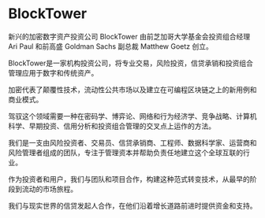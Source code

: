 # BlockTower

新兴的加密数字资产投资公司 BlockTower 由前芝加哥大学基金会投资组合经理 Ari Paul 和前高盛 Goldman Sachs 副总裁 Matthew Goetz 创立。

BlockTower是一家机构投资公司，将专业交易，风险投资，信贷承销和投资组合管理应用于数字和传统资产。

加密代表了颠覆性技术，流动性公共市场以及建立在可编程区块链之上的新用例和商业模式。

驾驭这个领域需要一种在密码学、博弈论、网络和行为经济学、竞争战略、计算机科学、早期投资、信用分析和投资组合管理的交叉点上运作的方法。

我们是一支由风险投资者、交易员、信贷承销商、工程师、数据科学家、运营商和风险管理者组成的团队，专注于管理资本并帮助负责任地建立这个全球互联的行业。

作为投资者和用户，我们与团队和项目合作，构建这种范式转变技术，从最早的阶段到流动的市场旅程。

我们与现实世界的信贷发起人合作，在他们沿着增长道路前进时提供资金和支持。
